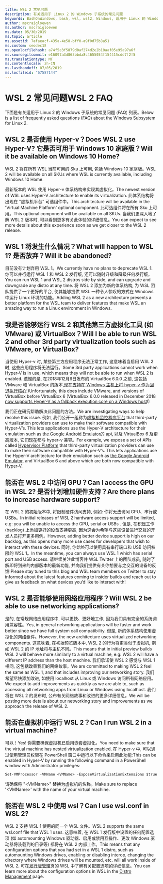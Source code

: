 ```yaml
---
title: WSL 2 常见问题
description: 有关适用于 Linux 2 的 Windows 子系统的常见问题
keywords: BashOnWindows, bash, wsl, wsl2, Windows, 适用于 Linux 的 Windows 子系统, windowssubsystem, ubuntu, debian, suse, Windows 10, 安装
author: mscraigloewen
ms.author: mscraigloewen
ms.date: 05/30/2019
ms.topic: article
ms.assetid: 7afaeacf-435a-4e58-bff0-a9f0d75b8a51
ms.custom: seodec18
ms.openlocfilehash: a74f5e3f5879d0af274d2e2b10aaf05e95a97a6f
ms.sourcegitcommit: e16097a3d863bbda8c4655054f154415cdd7f2f5
ms.translationtype: MT
ms.contentlocale: zh-CN
ms.lasthandoff: 07/05/2019
ms.locfileid: "67587144"
---
```

# <a name="wsl-2-faq"></a><span data-ttu-id="3a580-104">WSL 2 常见问题</span><span class="sxs-lookup"><span data-stu-id="3a580-104">WSL 2 FAQ</span></span>

<span data-ttu-id="3a580-105">下面是有关适用于 Linux 2 的 Windows 子系统的常见问题 (FAQ) 列表。</span><span class="sxs-lookup"><span data-stu-id="3a580-105">Below is a list of frequently asked questions (FAQ) about the Windows Subsystem for Linux 2.</span></span>

## <a name="does-wsl-2-use-hyper-v-will-it-be-available-on-windows-10-home"></a><span data-ttu-id="3a580-106">WSL 2 是否使用 Hyper-v？</span><span class="sxs-lookup"><span data-stu-id="3a580-106">Does WSL 2 use Hyper-V?</span></span> <span data-ttu-id="3a580-107">它是否可用于 Windows 10 家庭版？</span><span class="sxs-lookup"><span data-stu-id="3a580-107">Will it be available on Windows 10 Home?</span></span>

<span data-ttu-id="3a580-108">WSL 2 将在所有 WSL 当前可用的 Sku 上可用, 包括 Windows 10 家庭版。</span><span class="sxs-lookup"><span data-stu-id="3a580-108">WSL 2 will be available on all SKUs where WSL is currently available, including Windows 10 Home.</span></span>

<span data-ttu-id="3a580-109">最新版本的 WSL 使用 Hyper-v 体系结构来实现其虚拟化。</span><span class="sxs-lookup"><span data-stu-id="3a580-109">The newest version of WSL uses Hyper-V architecture to enable its virtualization.</span></span> <span data-ttu-id="3a580-110">此体系结构将出现在 "虚拟机平台" 可选组件中。</span><span class="sxs-lookup"><span data-stu-id="3a580-110">This architecture will be available in the 'Virtual Machine Platform' optional component.</span></span> <span data-ttu-id="3a580-111">此可选组件将在所有 Sku 上可用。</span><span class="sxs-lookup"><span data-stu-id="3a580-111">This optional component will be available on all SKUs.</span></span> <span data-ttu-id="3a580-112">当我们更深入地了解 WSL 2 版本时, 可以看到更多有关此体验的详细信息。</span><span class="sxs-lookup"><span data-stu-id="3a580-112">You can expect to see more details about this experience soon as we get closer to the WSL 2 release.</span></span>

## <a name="what-will-happen-to-wsl-1-will-it-be-abandoned"></a><span data-ttu-id="3a580-113">WSL 1 将发生什么情况？</span><span class="sxs-lookup"><span data-stu-id="3a580-113">What will happen to WSL 1?</span></span> <span data-ttu-id="3a580-114">是否放弃？</span><span class="sxs-lookup"><span data-stu-id="3a580-114">Will it be abandoned?</span></span>

<span data-ttu-id="3a580-115">目前没有计划弃用 WSL 1。</span><span class="sxs-lookup"><span data-stu-id="3a580-115">We currently have no plans to deprecate WSL 1.</span></span> <span data-ttu-id="3a580-116">你可以并行运行 WSL 1 和 WSL 2 发行版, 还可以随时升级和降级任何发行版。</span><span class="sxs-lookup"><span data-stu-id="3a580-116">You can run WSL 1 and WSL 2 distros side by side, and can upgrade and downgrade any distro at any time.</span></span> <span data-ttu-id="3a580-117">将 WSL 2 添加为新的体系结构, 为 WSL 团队提供了一个更好的平台, 使其能够提供 WSL 一种令人惊叹的方式在 Windows 中运行 Linux 环境的功能。</span><span class="sxs-lookup"><span data-stu-id="3a580-117">Adding WSL 2 as a new architecture presents a better platform for the WSL team to deliver features that make WSL an amazing way to run a Linux environment in Windows.</span></span>

## <a name="will-i-be-able-to-run-wsl-2-and-other-3rd-party-virtualization-tools-such-as-vmware-or-virtualbox"></a><span data-ttu-id="3a580-118">我是否能够运行 WSL 2 和其他第三方虚拟化工具 (如 VMware) 或 VirtualBox？</span><span class="sxs-lookup"><span data-stu-id="3a580-118">Will I be able to run WSL 2 and other 3rd party virtualization tools such as VMware, or VirtualBox?</span></span>

<span data-ttu-id="3a580-119">当使用 Hyper-v 时, 某些第三方应用程序无法正常工作, 这意味着当启用 WSL 2 时, 这些应用程序将无法运行。</span><span class="sxs-lookup"><span data-stu-id="3a580-119">Some 3rd party applications cannot work when Hyper-V is in use, which means they will not be able to run when WSL 2 is enabled.</span></span> <span data-ttu-id="3a580-120">遗憾的是, 在2018年12月6日发布的 VirtualBox 6.0.0 之前, 这包括 VMware 和 VirtualBox 的版本,[现在支持在 Windows 主机上将 hyper-v 作为回退执行核心][1]!)</span><span class="sxs-lookup"><span data-stu-id="3a580-120">Unfortunately, this does include VMware, and versions of VirtualBox before VirtualBox 6 (VirtualBox 6.0.0 released in December 2018 [now supports Hyper-V as a fallback execution core on a Windows host][1]!)</span></span>

<span data-ttu-id="3a580-121">我们正在研究帮助解决此问题的方法。</span><span class="sxs-lookup"><span data-stu-id="3a580-121">We are investigating ways to help resolve this issue.</span></span> <span data-ttu-id="3a580-122">例如, 我们公开一组称为[虚拟机监控程序平台][2] that third-party virtualization providers can use to make their software compatible with Hyper-V’s. This lets applications use the Hyper-V architecture for their emulation such as [the Google Android Emulator][3]的 api, 以及 VirtualBox 6 及更高版本, 它们现在都与 hyper-v 兼容。</span><span class="sxs-lookup"><span data-stu-id="3a580-122">For example, we expose a set of APIs called [Hypervisor Platform][2] that third-party virtualization providers can use to make their software compatible with Hyper-V’s. This lets applications use the Hyper-V architecture for their emulation such as [the Google Android Emulator][3], and VirtualBox 6 and above which are both now compatible with Hyper-V.</span></span>

## <a name="can-i-access-the-gpu-in-wsl-2-are-there-plans-to-increase-hardware-support"></a><span data-ttu-id="3a580-123">能否在 WSL 2 中访问 GPU？</span><span class="sxs-lookup"><span data-stu-id="3a580-123">Can I access the GPU in WSL 2?</span></span> <span data-ttu-id="3a580-124">是否计划增加硬件支持？</span><span class="sxs-lookup"><span data-stu-id="3a580-124">Are there plans to increase hardware support?</span></span>

<span data-ttu-id="3a580-125">在 WSL 2 的初始版本中, 将限制硬件访问支持, 例如: 你将无法访问 GPU、串行或 USBs。</span><span class="sxs-lookup"><span data-stu-id="3a580-125">In initial releases of WSL 2 hardware access support will be limited, e.g: you will be unable to access the GPU, serial or USBs .</span></span> <span data-ttu-id="3a580-126">但是, 在积压工作 (backlog) 上添加更好的设备支持更高, 因为这会为希望与这些设备进行交互的开发人员打开更多用例。</span><span class="sxs-lookup"><span data-stu-id="3a580-126">However, adding better device support is high on our backlog, as this opens many more use cases for developers that wish to interact with these devices.</span></span> <span data-ttu-id="3a580-127">同时, 你始终可以使用具有串行端口和 USB 访问权限的 WSL 1。</span><span class="sxs-lookup"><span data-stu-id="3a580-127">In the meantime, you can always use WSL 1 which has serial port and USB access.</span></span> <span data-ttu-id="3a580-128">请继续关注此博客并 WSL Twitter 上的团队成员, 随时了解即将到来的内部版本的最新功能, 并向我们提供有关你想要与之交互的设备的反馈!</span><span class="sxs-lookup"><span data-stu-id="3a580-128">Please stay tuned to this blog and WSL team members on Twitter to stay informed about the latest features coming to insider builds and reach out to give us feedback on what devices you’d like to interact with!</span></span>

## <a name="will-wsl-2-be-able-to-use-networking-applications"></a><span data-ttu-id="3a580-129">WSL 2 是否能够使用网络应用程序？</span><span class="sxs-lookup"><span data-stu-id="3a580-129">Will WSL 2 be able to use networking applications?</span></span>

<span data-ttu-id="3a580-130">是的, 在常规网络应用程序中, 可以更快、更好地工作, 因为我们具有完全的系统调用兼容性。</span><span class="sxs-lookup"><span data-stu-id="3a580-130">Yes, in general networking applications will be faster and work better since we have full system call compatibility.</span></span> <span data-ttu-id="3a580-131">但是, 新的体系结构使用虚拟化的网络组件。</span><span class="sxs-lookup"><span data-stu-id="3a580-131">However, the new architecture uses virtualized networking components.</span></span> <span data-ttu-id="3a580-132">这意味着, 在初始预览版本中, WSL 2 的行为将更类似于虚拟机, 例如:WSL 2 的 IP 地址将与主机不同。</span><span class="sxs-lookup"><span data-stu-id="3a580-132">This means that in initial preview builds WSL 2 will behave more similarly to a virtual machine, e.g: WSL 2 will have a different IP address than the host machine.</span></span> <span data-ttu-id="3a580-133">我们承诺使 WSL 2 感觉与 WSL 1 相同, 这包括改善我们的网络故事。</span><span class="sxs-lookup"><span data-stu-id="3a580-133">We are committed to making WSL 2 feel the same as WSL 1, and that includes improving our networking story.</span></span> <span data-ttu-id="3a580-134">我们希望尽快添加改进, 如使用 localhost 从 Linux 或 Windows 访问所有网络应用。</span><span class="sxs-lookup"><span data-stu-id="3a580-134">We expect to add improvements as quickly as we are able to, such as accessing all networking apps from Linux or Windows using localhost.</span></span> <span data-ttu-id="3a580-135">我们将在 WSL 2 的发布时, 公布有关网络故事和改进的更多详细信息。</span><span class="sxs-lookup"><span data-stu-id="3a580-135">We will be posting more details about our networking story and improvements as we approach the release of WSL 2.</span></span>

## <a name="can-i-run-wsl-2-in-a-virtual-machine"></a><span data-ttu-id="3a580-136">能否在虚拟机中运行 WSL 2？</span><span class="sxs-lookup"><span data-stu-id="3a580-136">Can I run WSL 2 in a virtual machine?</span></span>

<span data-ttu-id="3a580-137">可以！</span><span class="sxs-lookup"><span data-stu-id="3a580-137">Yes!</span></span> <span data-ttu-id="3a580-138">你需要确保虚拟机已启用嵌套虚拟化。</span><span class="sxs-lookup"><span data-stu-id="3a580-138">You need to make sure that the virtual machine has nested virtualization enabled.</span></span> <span data-ttu-id="3a580-139">在 Hyper-v 中, 可以通过使用管理员权限在 PowerShell 窗口中运行以下命令来启用此功能:</span><span class="sxs-lookup"><span data-stu-id="3a580-139">This can be enabled in Hyper-V by running the following command in a PowerShell window with Administrator privileges:</span></span>

`Set-VMProcessor -VMName <VMName> -ExposeVirtualizationExtensions $true`

<span data-ttu-id="3a580-140">请确保将 "&lt;VMName&gt;" 替换为虚拟机的名称。</span><span class="sxs-lookup"><span data-stu-id="3a580-140">Make sure to replace '&lt;VMName&gt;' with the name of your virtual machine.</span></span>

## <a name="can-i-use-wslconf-in-wsl-2"></a><span data-ttu-id="3a580-141">能否在 WSL 2 中使用 wsl？</span><span class="sxs-lookup"><span data-stu-id="3a580-141">Can I use wsl.conf in WSL 2?</span></span>

<span data-ttu-id="3a580-142">WSL 2 支持 WSL 1 使用的同一个 WSL 文件。</span><span class="sxs-lookup"><span data-stu-id="3a580-142">WSL 2 supports the same wsl.conf file that WSL 1 uses.</span></span> <span data-ttu-id="3a580-143">这意味着, 在 WSL 1 发行版中设置的任何配置选项 (如 automounting Windows 驱动器、启用或禁用互操作、更改 Windows 驱动器将装载到的目录等) 都将在 WSL 2 内部工作。</span><span class="sxs-lookup"><span data-stu-id="3a580-143">This means that any configuration options that you had set in a WSL 1 distro, such as automounting Windows drives, enabling or disabling interop, changing the directory where Windows drives will be mounted, etc. will all work inside of WSL 2.</span></span> <span data-ttu-id="3a580-144">可在[发行版管理](./wsl-config.md)页的 WSL 中了解有关配置选项的详细信息。</span><span class="sxs-lookup"><span data-stu-id="3a580-144">You can learn more about the configuration options in WSL in the [Distro Management](./wsl-config.md) page.</span></span> 

 [1]: https://www.virtualbox.org/wiki/Changelog-6.0
 [2]: https://docs.microsoft.com/en-us/virtualization/api/
 [3]: https://devblogs.microsoft.com/visualstudio/hyper-v-android-emulator-support/
